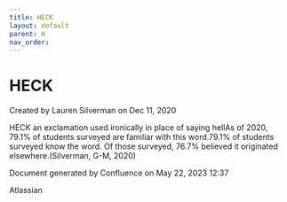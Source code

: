 ```yaml
---
title: HECK
layout: default
parent: H
nav_order:
---
```


# HECK

Created by  Lauren Silverman on Dec 11, 2020

HECK an exclamation used ironically in place of saying hellAs of 2020, 79.1% of students surveyed are familiar with this word.79.1% of students surveyed know the word. Of those surveyed, 76.7% believed it originated elsewhere.(Silverman, G-M, 2020)

Document generated by Confluence on May 22, 2023 12:37

Atlassian
